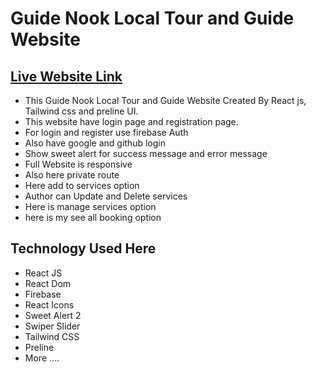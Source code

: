 # Guide Nook Local Tour and Guide Website

## [Live Website Link](https://assignment-11-1a432.web.app/)

- This Guide Nook Local Tour and Guide Website Created By React js, Tailwind css and preline UI.
- This website have login page and registration page.
- For login and register use firebase Auth
- Also have google and github login
- Show sweet alert for success message and error message
- Full Website is responsive
- Also here private route
- Here add to services option
- Author can Update and Delete services
- Here is manage services option
- here is my see all booking option

## Technology Used Here

- React JS
- React Dom
- Firebase
- React Icons
- Sweet Alert 2
- Swiper Slider
- Tailwind CSS
- Preline
- More ....
